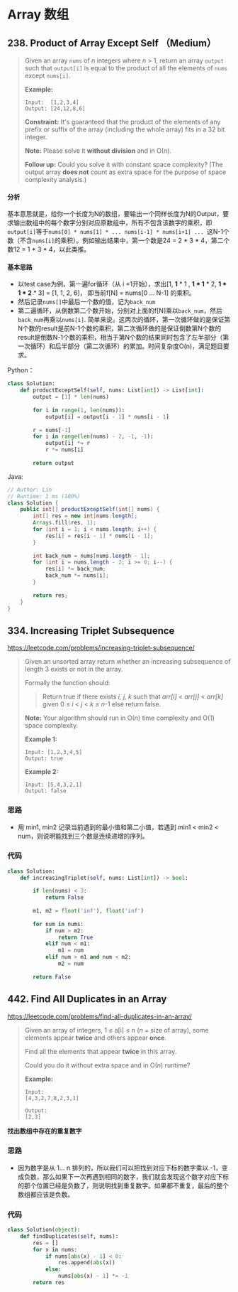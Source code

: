 # Array 数组

## 238. Product of Array Except Self （Medium）

>Given an array `nums` of *n* integers where *n* > 1,  return an array `output` such that `output[i]` is equal to the product of all the elements of `nums` except `nums[i]`.
>
>**Example:**
>
>```
>Input:  [1,2,3,4]
>Output: [24,12,8,6]
>```
>
>**Constraint:** It's guaranteed that the product of the elements of any prefix or suffix of the array (including the whole array) fits in a 32 bit integer.
>
>**Note:** Please solve it **without division** and in O(*n*).
>
>**Follow up:**
>Could you solve it with constant space complexity? (The output array **does not** count as extra space for the purpose of space complexity analysis.)

#### 分析

基本意思就是，给你一个长度为N的数组，要输出一个同样长度为N的Output，要求输出数组中的每个数字分别对应原数组中，所有不包含该数字的乘积，即```output[i]```等于```nums[0] * nums[1] * ... nums[i-1] * nums[i+1] ... ```这N-1个数（不含```nums[i]```的乘积）。例如输出结果中，第一个数是24 = 2 * 3 * 4，第二个数12 = 1 * 3 * 4，以此类推。

#### 基本思路

- 以test case为例，第一遍for循环（从 i =1开始），求出[1, **1** * 1 , **1 * 1** * 2, **1 * 1 * 2** * 3] = [1, 1, 2, 6]， 即当前f[N] = nums[0 ... N-1] 的乘积。
- 然后记录`nums[]`中最后一个数的值，记为```back_num```
- 第二遍循环，从倒数第二个数开始，分别对上面的f[N]乘以```back_num```，然后```back_num```再乘以```nums[i]```. 简单来说，这两次的循环，第一次循环做的是保证第N个数的result是前N-1个数的乘积，第二次循环做的是保证倒数第N个数的result是倒数N-1个数的乘积，相当于第N个数的结果同时包含了左半部分（第一次循环）和后半部分（第二次循环）的累加。时间复杂度O(n)，满足题目要求。

Python：

```python
class Solution:
    def productExceptSelf(self, nums: List[int]) -> List[int]:
        output = [1] * len(nums)
        
        for i in range(1, len(nums)):
            output[i] = output[i - 1] * nums[i - 1]
            
        r = nums[-1]
        for i in range(len(nums) - 2, -1, -1):
            output[i] *= r
            r *= nums[i]
            
        return output
```

Java:

```java
// Author: Lin
// Runtime: 1 ms (100%)
class Solution {
    public int[] productExceptSelf(int[] nums) {
        int[] res = new int[nums.length];
        Arrays.fill(res, 1);
        for (int i = 1; i < nums.length; i++) {
            res[i] = res[i - 1] * nums[i - 1];
        }
        
        int back_num = nums[nums.length - 1];
        for (int i = nums.length - 2; i >= 0; i--) {
            res[i] *= back_num;
            back_num *= nums[i];
        }
        
        return res;
    }
}
```

## 334. Increasing Triplet Subsequence

https://leetcode.com/problems/increasing-triplet-subsequence/

> Given an unsorted array return whether an increasing subsequence of length 3 exists or not in the array.
>
> Formally the function should:
>
> > Return true if there exists *i, j, k*
> > such that *arr[i]* < *arr[j]* < *arr[k]* given 0 ≤ *i* < *j* < *k* ≤ *n*-1 else return false.
>
> **Note:** Your algorithm should run in O(*n*) time complexity and O(*1*) space complexity.
>
> **Example 1:**
>
> ```
> Input: [1,2,3,4,5]
> Output: true
> ```
>
> **Example 2:**
>
> ```
> Input: [5,4,3,2,1]
> Output: false
> ```

### 思路

- 用 min1, min2 记录当前遇到的最小值和第二小值，若遇到 min1 < min2 < num，则说明能找到三个数是连续递增的序列。

### 代码

```python
class Solution:
    def increasingTriplet(self, nums: List[int]) -> bool:
        
        if len(nums) < 3:
            return False
        
        m1, m2 = float('inf'), float('inf')
        
        for num in nums:
            if num > m2:
                return True
            elif num < m1:
                m1 = num
            elif num > m1 and num < m2:
                m2 = num
        
        return False
```

## 442. Find All Duplicates in an Array

https://leetcode.com/problems/find-all-duplicates-in-an-array/

> Given an array of integers, 1 ≤ a[i] ≤ *n* (*n* = size of array), some elements appear **twice** and others appear **once**.
>
> Find all the elements that appear **twice** in this array.
>
> Could you do it without extra space and in O(*n*) runtime?
>
> **Example:**
>
> ```
> Input:
> [4,3,2,7,8,2,3,1]
> 
> Output:
> [2,3]
> ```

**找出数组中存在的重复数字**

### 思路

- 因为数字是从 1... n 排列的，所以我们可以把找到对应下标的数字乘以 -1，变成负数，那么如果下一次再遇到相同的数字，我们就会发现这个数字对应下标的那个位置已经是负数了，则说明找到重复数字。如果都不重复，最后的整个数组都应该是负数。

### 代码

```python
class Solution(object):
    def findDuplicates(self, nums):
        res = []
        for x in nums:
            if nums[abs(x) - 1] < 0:
                res.append(abs(x))
            else:
                nums[abs(x) - 1] *= -1
        return res
```

